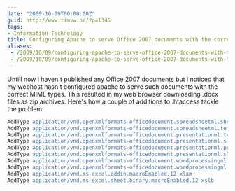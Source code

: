 ```yaml
---
date: "2009-10-09T00:00:00Z"
guid: http://www.timvw.be/?p=1345
tags:
- Information Technology
title: Configuring Apache to serve Office 2007 documents with the correct MIME type
aliases:
 - /2009/10/09/configuring-apache-to-serve-office-2007-documents-with-the-correct-mime-type/
 - /2009/10/09/configuring-apache-to-serve-office-2007-documents-with-the-correct-mime-type.html
---
```

Untill now i haven't published any Office 2007 documents but i noticed that my webhost hasn't configured apache to serve such documents with the correct MIME types. This resulted in my web browser downloading .docx files as zip archives. Here's how a couple of additions to .htaccess tackle the problem:

```apache
AddType application/vnd.openxmlformats-officedocument.spreadsheetml.sheet xlsx
AddType application/vnd.openxmlformats-officedocument.spreadsheetml.template xltx
AddType application/vnd.openxmlformats-officedocument.presentationml.template potx
AddType application/vnd.openxmlformats-officedocument.presentationml.slideshow ppsx
AddType application/vnd.openxmlformats-officedocument.presentationml.presentation sldx
AddType application/vnd.openxmlformats-officedocument.presentationml.slide sldx
AddType application/vnd.openxmlformats-officedocument.wordprocessingml.document docx
AddType application/vnd.openxmlformats-officedocument.wordprocessingml.template dotx
AddType application/vnd.ms-excel.addin.macroEnabled.12 xlam
AddType application/vnd.ms-excel.sheet.binary.macroEnabled.12 xslb
```
